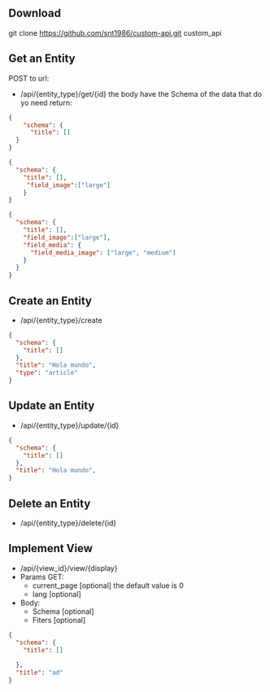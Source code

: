 ## Download
git clone https://github.com/snt1986/custom-api.git custom_api

## Get an Entity
POST to url:
* /api/{entity_type}/get/{id}
the body have the Schema of the data that do yo need return:
```json
{
	"schema": {
	  "title": []
  }
}
```


```json
{ 
  "schema": {
    "title": [],
     "field_image":["large"]
    }
}      
```
```json
{ 
  "schema": {
    "title": [],
    "field_image":["large"],
    "field_media": {
      "field_media_image": ["large", "medium"]
    }
  }
}      
```

## Create an Entity
* /api/{entity_type}/create
```json
{ 
  "schema": {
    "title": []  
  },
  "title": "Hola mundo",
  "type": "article"
}      
```

## Update an Entity
* /api/{entity_type}/update/{id}
```json
{ 
  "schema": {
    "title": []  
  },
  "title": "Hola mundo",
}      
```

## Delete an Entity
* /api/{entity_type}/delete/{id}

## Implement View
* /api/{view_id}/view/{display}
* Params GET: 
  * current_page [optional] the default value is 0
  * lang [optional]
* Body: 
  * Schema [optional]
  * Fiters [optional]
```json 
{
  "schema": {
  	"title": []
  	
  },
  "title": "ad"
}
         
``` 



         